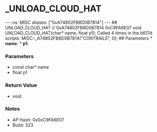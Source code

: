 # _UNLOAD_CLOUD_HAT

--- ns: MISC aliases: ["0xA74802FB8D0B7814"] --- ## UNLOAD_CLOUD_HAT  // 0xA74802FB8D0B7814 0xC9FA6E07 void UNLOAD_CLOUD_HAT(char* name, float p1);  Called 4 times in the b617d scripts: MISC::_A74802FB8D0B7814("CONTRAILS", 0);  ## Parameters * **name**: * **p1**:

### Parameters
* const char* name
* float p1

### Return Value
* void

### Notes
* AP Hash: 0x0xC9FA6E07
* Build: 323

